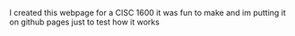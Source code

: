 I created this webpage for a CISC 1600 it was fun to make and im putting it on github pages just to test how it works